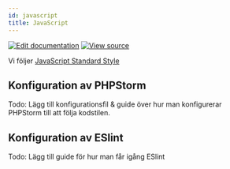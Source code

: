 ```yaml
---
id: javascript
title: JavaScript
---
```


[![Edit documentation](https://img.shields.io/badge/GITHUB-edit%20doc-green.svg)](https://github.com/raket/raket-factory/blob/master/docusaurus/docs/code-standard/javascript.md)
[![View source](https://img.shields.io/badge/GITHUB-view%20source-green.svg)](https://github.com/raket/raket-factory/tree/master/dionysos)

Vi följer [JavaScript Standard Style](https://standardjs.com/) 


## Konfiguration av PHPStorm
Todo: Lägg till konfigurationsfil & guide över hur man konfigurerar PHPStorm till att 
följa kodstilen.

## Konfiguration av ESlint
Todo: Lägg till guide för hur man får igång ESlint
